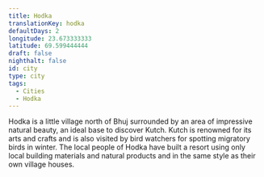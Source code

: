 ```yaml
---
title: Hodka
translationKey: hodka
defaultDays: 2
longitude: 23.673333333
latitude: 69.599444444
draft: false
nighthalt: false
id: city
type: city
tags:
  - Cities
  - Hodka
---
```

Hodka is a little village north of Bhuj surrounded by an area of impressive natural beauty, an ideal base to discover Kutch. Kutch is renowned for its arts and crafts and is also visited by bird watchers for spotting migratory birds in winter. The local people of Hodka have built a resort using only local building materials and natural products and in the same style as their own village houses. 